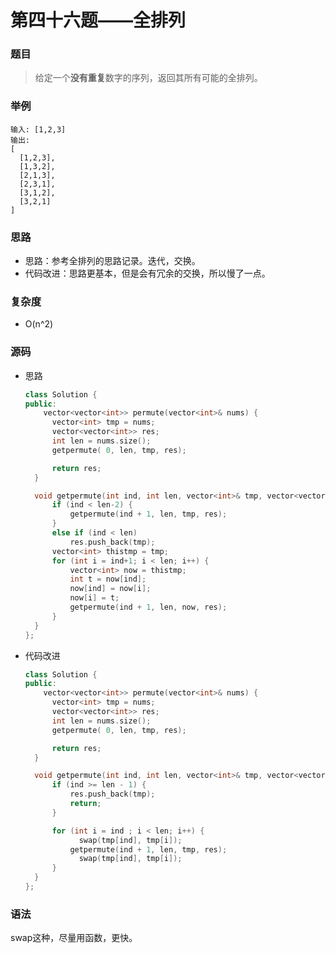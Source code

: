 # 第四十六题——全排列

### 题目

> 给定一个**没有重复**数字的序列，返回其所有可能的全排列。

### 举例

```
输入: [1,2,3]
输出:
[
  [1,2,3],
  [1,3,2],
  [2,1,3],
  [2,3,1],
  [3,1,2],
  [3,2,1]
]
```

### 思路

* 思路：参考全排列的思路记录。迭代，交换。
* 代码改进：思路更基本，但是会有冗余的交换，所以慢了一点。

### 复杂度

- O(n^2)


### 源码

* 思路

  ```c++
  class Solution {
  public:
      vector<vector<int>> permute(vector<int>& nums) {
  		vector<int> tmp = nums;
  		vector<vector<int>> res;
  		int len = nums.size();
  		getpermute( 0, len, tmp, res);
  
  		return res;
  	}
  
  	void getpermute(int ind, int len, vector<int>& tmp, vector<vector<int>>& res) {
  		if (ind < len-2) {
  			getpermute(ind + 1, len, tmp, res);
  		}
  		else if (ind < len)
  			res.push_back(tmp);
  		vector<int> thistmp = tmp;
  		for (int i = ind+1; i < len; i++) {
  			vector<int> now = thistmp;
  			int t = now[ind];
  			now[ind] = now[i];
  			now[i] = t;
  			getpermute(ind + 1, len, now, res);
  		}
  	}
  };
  ```

- 代码改进

  ```c++
  class Solution {
  public:
      vector<vector<int>> permute(vector<int>& nums) {
  		vector<int> tmp = nums;
  		vector<vector<int>> res;
  		int len = nums.size();
  		getpermute( 0, len, tmp, res);
  
  		return res;
  	}
  
  	void getpermute(int ind, int len, vector<int>& tmp, vector<vector<int>>& res) {
  		if (ind >= len - 1) {
  			res.push_back(tmp);
  			return;
  		}
  
  		for (int i = ind ; i < len; i++) {
              swap(tmp[ind], tmp[i]);
  			getpermute(ind + 1, len, tmp, res);
              swap(tmp[ind], tmp[i]);
  		}
  	}
  };
  ```

### 语法

swap这种，尽量用函数，更快。